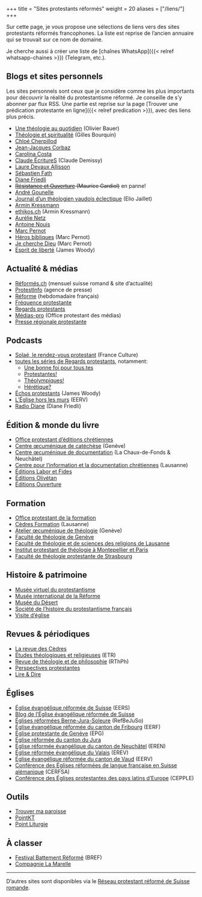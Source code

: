 +++
title = "Sites protestants réformés"
weight = 20
aliases = ["/liens/"]
+++

Sur cette page, je vous propose une sélections de liens vers des sites protestants réformés francophones.
La liste est reprise de l’ancien annuaire qui se trouvait sur ce nom de domaine.

Je cherche aussi à créer une liste de [chaînes WhatsApp]({{< relref whatsapp-chaines >}}) (Telegram, etc.).

## Blogs et sites personnels

Les sites personnels sont ceux que je considère comme les plus importants pour découvrir la réalité du protestantisme réformé.
Je conseille de s’y abonner par flux RSS.
Une partie est reprise sur la page [Trouver une prédication protestante en ligne]({{< relref predication >}}), avec des liens plus précis.

- [Une théologie au quotidien](https://olivierbauer.org/) (Olivier Bauer)
- [Théologie et spiritualité](https://gillesbourquin.ch/) (Gilles Bourquin)
- [Chloé Cherpillod](https://chloecherpillod.ch/)
- [Jean-Jacques Corbaz](https://textesdejjcorbaz.blogspot.com/)
- [Carolina Costa](https://carolina-costa.com/)
- [Claude ÉcritureS](https://claude-ecritures.ch/) (Claude Demissy)
- [Laure Devaux Allisson](https://lauredevaux.ch/)
- [Sébastien Fath](http://blogdesebastienfath.hautetfort.com/)
- [Diane Friedli](https://dianefriedli.ch)
- ~~[Résistance et Ouverture](https://gardiol.net/) (Maurice Gardiol)~~ en panne!
- [André Gounelle](https://andregounelle.fr/)
- [Journal d’un théologien vaudois éclectique](https://eliojaillet.ch/) (Elio Jaillet)
- [Armin Kressmann](https://www.kressmann.ch/)
- [ethikos.ch](https://www.ethikos.ch/) (Armin Kressmann)
- [Aurélie Netz](https://aurelienetz.ch/)
- [Antoine Nouis](https://leblogdantoinenouis.fr/)
- [Marc Pernot](https://marcpernot.net/)
- [Héros bibliques](https://heros-bibliques.ch/) (Marc Pernot)
- [Je cherche Dieu](https://jecherchedieu.ch/) (Marc Pernot)
- [Esprit de liberté](https://espritdeliberte.leswoody.net/) (James Woody)

## Actualité & médias

- [Réformés.ch](https://www.reformes.ch/) (mensuel suisse romand & site d’actualité)
- [ProtestInfo](https://www.protestinfo.ch/) (agence de presse)
- [Réforme](https://www.reforme.net/) (hebdomadaire français)
- [Fréquence protestante](https://frequenceprotestante.com/)
- [Regards protestants](https://regardsprotestants.com/)
- [Médias-pro](https://www.mediaspro.ch/) (Office protestant des médias)
- [Presse régionale protestante](https://www.presseregionaleprotestante.info/)

## Podcasts

- [Solaé, le rendez-vous protestant](https://www.radiofrance.fr/franceculture/podcasts/service-protestant) (France Culture)
- [toutes les séries de Regards protestants](https://regardsprotestants.com/series-podcasts/), notamment:
  - [Une bonne foi pour tous.tes](https://regardsprotestants.com/series-podcasts/une-bonne-foi-pour-tous-tes/)
  - [Protestantes!](https://regardsprotestants.com/series-podcasts/protestantes/)
  - [Théolympiques!](https://regardsprotestants.com/series-podcasts/theolympiques/)
  - [Hérétique?](https://regardsprotestants.com/series-podcasts/heretique/)
- [Échos protestants](https://www.rcf.fr/vie-spirituelle/echos-protestants) (James Woody)
- [L’Église hors les murs](https://podcast.ausha.co/eerv-eglise-hors-les-murs/) (EERV)
- [Radio Diane](https://open.spotify.com/show/2aUjfOIu9HVNuT4ShZC0N2) (Diane Friedli)

## Édition & monde du livre

- [Office protestant d’éditions chrétiennes](https://www.protestant-edition.ch/)
- [Centre œcuménique de catéchèse](https://coec.ch/) (Genève)
- [Centre œcuménique de documentation](https://www.cod-ne.ch/) (La Chaux-de-Fonds & Neuchâtel)
- [Centre pour l’information et la documentation chrétiennes](https://www.cidoc.ch/) (Lausanne)
- [Éditions Labor et Fides](https://www.laboretfides.com/)
- [Éditions Olivétan](https://www.editions-olivetan.com/)
- [Éditions Ouverture](https://editionsouverture.ch/)

## Formation

- [Office protestant de la formation](https://www.protestant-formation.ch/)
- [Cèdres Formation](https://cedresformation.ch/) (Lausanne)
- [Atelier œcuménique de théologie](https://www.aotge.ch/) (Genève)
- [Faculté de théologie de Genève](https://www.unige.ch/theologie/)
- [Faculté de théologie et de sciences des religions de Lausanne](https://www.unil.ch/ftsr/fr/home.html)  
- [Institut protestant de théologie à Montepellier et Paris](https://ipt-edu.fr/)
- [Faculté de théologie protestante de Strasbourg](https://theopro.unistra.fr/)

## Histoire & patrimoine

- [Musée virtuel du protestantisme](https://museeprotestant.org/)
- [Musée international de la Réforme](https://www.musee-reforme.ch/)
- [Musée du Désert](https://www.museedudesert.com/index.php)
- [Société de l’histoire du protestantisme français](https://www.shpf.fr/)
- [Visite d’église](https://visitedeglise.ch/)

## Revues & périodiques

- [La revue des Cèdres](https://revuedescedres.ch/)
- [Études théologiques et religieuses](https://www.revue-etr.org/) (ETR)
- [Revue de théologie et de philosophie](https://rthph.ch/) (RThPh)
- [Perspectives protestantes](http://perspectivesprotestantes.ch/)
- [Lire & Dire](https://www.lire-et-dire.ch/)

## Églises

- [Église évangélique réformée de Suisse](https://www.evref.ch/fr/) (EERS)
- [Blog de l’Église évangélique réformée de Suisse](https://www.evrefblog.ch/fr/)
- [Églises réformées Berne-Jura-Soleure](https://www.refbejuso.ch/fr/) (RefBeJuSo)
- [Église évangélique réformée du canton de Fribourg](https://www.ref-fr.ch/) (EERF)
- [Église protestante de Genève](https://epg.ch/) (EPG)
- [Église réformée du canton du Jura](https://www.egliserefju.ch/)
- [Église réformée évangélique du canton de Neuchâtel](https://www.eren.ch/) (EREN)
- [Église réformée évangélique du Valais](https://erev.ch/) (EREV)
- [Église évangélique réformée du canton de Vaud](https://www.eerv.ch/accueil) (EERV)
- [Conférence des Églises réformées de langue française en Suisse alémanique](https://cerfsa.ch/) (CERFSA)
- [Conférence des Églises protestantes des pays latins d’Europe](https://cepple.eu/) (CEPPLE)

## Outils

- [Trouver ma paroisse](https://ma-paroisse.ch/)
- [PointKT](https://pointkt.org/)
- [Point Liturgie](https://pointliturgie.org/)

## À classer

- [Festival Battement Réformé](https://battement.ch/) (BREF)
- [Compagnie La Marelle](https://compagnielamarelle.ch/)

----

D’autres sites sont disponibles via le [Réseau protestant réformé de Suisse romande](https://reseau-protestant.ch/).
